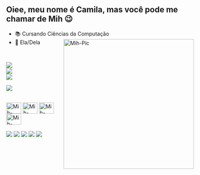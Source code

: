 ## Oiee, meu nome é Camila, mas você pode me chamar de Mih 😉 
- 📚 Cursando Ciências da Computação 
- 👧 Ela/Dela <img align="right" alt="Mih-Pic" height="350" style="border radius:50px;" src="https://cdn.discordapp.com/attachments/982788074889150524/1022921063287496784/Gif.gif">
</br>

![](https://github-readme-stats.vercel.app/api?username=camilaaguida&theme=radical&hide_border=false&include_all_commits=false&count_private=false)<br/>
![](https://github-readme-streak-stats.herokuapp.com/?user=camilaaguida&theme=radical&hide_border=false)<br/>
![](https://github-readme-stats.vercel.app/api/top-langs/?username=camilaaguida&theme=radical&hide_border=false&include_all_commits=false&count_private=false&layout=compact)

![](https://github-profile-trophy.vercel.app/?username=camilaaguida&theme=radical&no-frame=false&no-bg=true&margin-w=4)

<div style="display: inline_block"><br>
  <img align="center" alt="Mih-Java" height="30" width="40" src="https://cdn.jsdelivr.net/gh/devicons/devicon/icons/java/java-original-wordmark.svg">
  <img align="center" alt="Mih-Java" height="30" width="40" src="https://cdn.jsdelivr.net/gh/devicons/devicon/icons/html5/html5-plain-wordmark.svg">
  <img align="center" alt="Mih-Java" height="30" width="40" src="https://cdn.jsdelivr.net/gh/devicons/devicon/icons/css3/css3-plain-wordmark.svg">
  <img align="center" alt="Mih-Java" height="30" width="40" src="https://cdn.jsdelivr.net/gh/devicons/devicon/icons/javascript/javascript-original.svg">
</div>

</br>

<div> 
  <a href="https://www.instagram.com/mihaguida/" target="_blank"><img src="https://img.shields.io/badge/-Instagram-%23E4405F?style=for-the-badge&logo=instagram&logoColor=white" target="_blank"></a>
  <a href="https://www.linkedin.com/in/camilaaguida/" target="_blank"><img src="https://img.shields.io/badge/-LinkedIn-%230077B5?style=for-the-badge&logo=linkedin&logoColor=white" target="_blank"></a>
 	<a href="https://www.twitch.tv/mihaguida" target="_blank"><img src="https://img.shields.io/badge/Twitch-9146FF?style=for-the-badge&logo=twitch&logoColor=white" target="_blank"></a>
 <a href="https://discord.gg/auUZZc6nc4" target="_blank"><img src="https://img.shields.io/badge/Discord-7289DA?style=for-the-badge&logo=discord&logoColor=white" target="_blank"></a> 
  <a href = "camilaaguida01@gmail.com"><img src="https://img.shields.io/badge/Gmail-D14836?style=for-the-badge&logo=gmail&logoColor=white" target="_blank"></a> 
</div>


<!--
**camilaaguida/camilaaguida** is a ✨ _special_ ✨ repository because its `README.md` (this file) appears on your GitHub profile.

